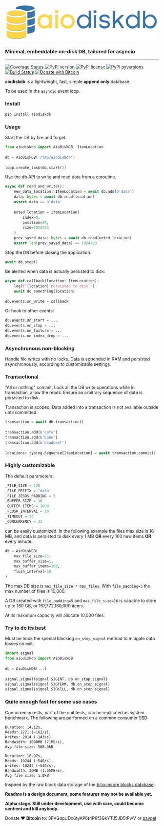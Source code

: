 ![aiodiskdb logo](./docs/logo128.png "aiodiskdb")
### Minimal, embeddable on-disk DB, tailored for asyncio.

---
[![Coverage Status](https://coveralls.io/repos/github/mempoolco/aiodiskdb/badge.svg?branch=main)](https://coveralls.io/github/mempoolco/aiodiskdb?branch=main)
[![PyPI version](https://badge.fury.io/py/aiodiskdb.svg)](https://badge.fury.io/py/aiodiskdb)
[![PyPI license](https://img.shields.io/pypi/l/aiodiskdb.svg)](https://pypi.python.org/pypi/aiodiskdb/)
[![PyPI pyversions](https://img.shields.io/pypi/pyversions/aiodiskdb.svg)](https://pypi.python.org/pypi/aiodiskdb/)
[![Build Status](https://travis-ci.com/mempoolco/aiodiskdb.svg?branch=main)](https://travis-ci.com/mempoolco/aiodiskdb)
[![Donate with Bitcoin](https://en.cryptobadges.io/badge/micro/3FVGopUDc6tyAP6t4P8f3GkYTJ5JD5tPwV)](https://en.cryptobadges.io/donate/3FVGopUDc6tyAP6t4P8f3GkYTJ5JD5tPwV)

**aiodiskdb** is a lightweight, fast, simple **append only** database.

To be used in the `asyncio` event loop.

### Install

```bash
pip install aiodiskdb
```

### Usage

Start the DB by fire and forget:
```python
from aiodiskdb import AioDiskDB, ItemLocation

db = AioDiskDB('/tmp/aiodiskdb')

loop.create_task(db.start())

```

Use the db API to write and read data from a coroutine.

```python
async def read_and_write():
    new_data_location: ItemLocation = await db.add(b'data')
    data: bytes = await db.read(location)
    assert data == b'data'

    noted_location = ItemLocation(
        index=0,
        position=80,
        size=1024333
    )
    prev_saved_data: bytes = await db.read(noted_location)
    assert len(prev_saved_data) == 1024333
```

Stop the DB before closing the application.
```python
await db.stop()
```

Be alerted when data is actually persisted to disk:

```python
async def callback(location: ItemLocation):
    log(f'{location} persisted to disk.')
    await do_something(location)
    
db.events.on_write = callback
```

Or hook to other events:
```python
db.events.on_start = ...
db.events.on_stop = ...
db.events.on_failure = ...
db.events.on_index_drop = ...
```

### Asynchronous non-blocking

Handle file writes with no locks. 
Data is appended in RAM and persisted asynchronously, according to customizable settings. 

### Transactional

"All or nothing" commit. 
Lock all the DB write operations while in transaction, allow the reads.
Ensure an arbitrary sequence of data is persisted to disk.

Transaction is scoped. Data added into a transaction is not available outside until committed.
```python
transaction = await db.transaction()

transaction.add(b'cafe')
transaction.add(b'babe')
transaction.add(b'deadbeef')

locations: typing.Sequence[ItemLocation] = await transaction.commit()
```

### Highly customizable

The default parameters: 
```python
_FILE_SIZE = 128
_FILE_PREFIX = 'data'
_FILE_ZEROS_PADDING = 5
_BUFFER_SIZE = 16
_BUFFER_ITEMS = 1000
_FLUSH_INTERVAL = 30
_TIMEOUT = 30
_CONCURRENCY = 32
```
can be easily customized. In the following example the files max size is 16 MB,
and data is persisted to disk every 1 MB **OR** every 100 new items **OR** every minute.

```python
db = AioDiskDB(
    max_file_size=16
    max_buffer_size=1,
    max_buffer_items=100,
    flush_interval=60
)
```
The max DB size is `max_file_size * max_files`. 
With `file_padding=5` the max number of files is 10,000. 

A DB created with `file_padding=5` and `max_file_size=16` is capable to store up to 160 GB, or 167,772,160,000 items. 

At its maximum capacity will allocate 10,000 files.

### Try to do its best

Must be hook the special blocking `on_stop_signal` method to mitigate data losses on exit.
```python
import signal
from aiodiskdb import AioDiskDB

db = AioDiskDB(...)

signal.signal(signal.SIGINT, db.on_stop_signal)
signal.signal(signal.SIGTERM, db.on_stop_signal)
signal.signal(signal.SIGKILL, db.on_stop_signal)
```

### Quite enough fast for some use cases

Concurrency tests, part of the unit tests, can be replicated as system benchmark.
The following are performed on a common consumer SSD:
```
Duration: 14.12s,
Reads: 2271 (~162/s),
Writes: 2014 (~143/s),
Bandwidth: 1000MB (71MB/s),
Avg file size: 508.0kB
```

```
Duration: 18.97s,
Reads: 10244 (~540/s),
Writes: 10245 (~540/s),
Bandwidth: 20MB (1.05MB/s),
Avg file size: 1.0kB
```

Inspired by the raw block data storage of the [bitcoincore blocks database](https://en.bitcoin.it/wiki/Bitcoin_Core_0.11_(ch_2):_Data_Storage).

**Readme is a design document, some features may not be available yet.**

**Alpha stage. Still under development, use with care, could become sentient and kill anybody.**

Donate :heart: **Bitcoin** to: 3FVGopUDc6tyAP6t4P8f3GkYTJ5JD5tPwV or [paypal](https://paypal.me/gdax)